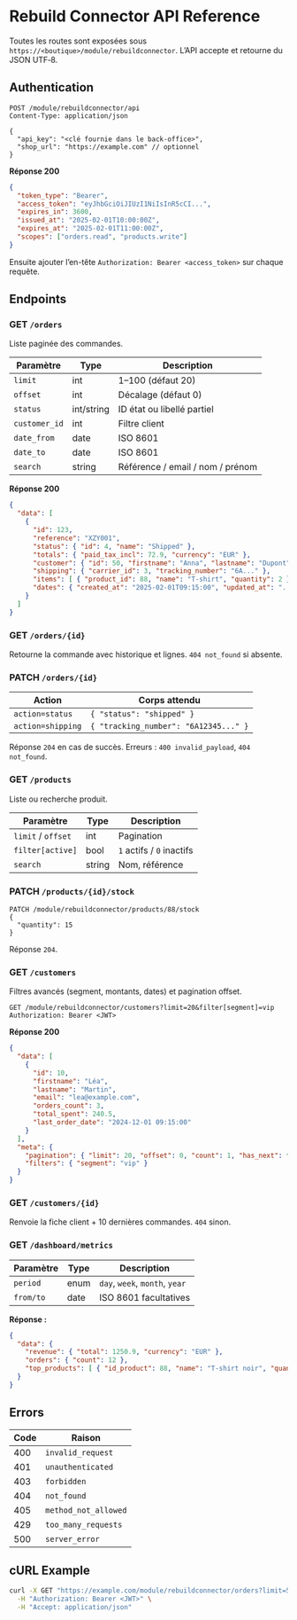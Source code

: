 # Rebuild Connector API Reference

Toutes les routes sont exposées sous `https://<boutique>/module/rebuildconnector`. L’API accepte et retourne du JSON UTF‑8.

## Authentication

```http
POST /module/rebuildconnector/api
Content-Type: application/json

{
  "api_key": "<clé fournie dans le back-office>",
  "shop_url": "https://example.com" // optionnel
}
```

**Réponse 200**

```json
{
  "token_type": "Bearer",
  "access_token": "eyJhbGciOiJIUzI1NiIsInR5cCI...",
  "expires_in": 3600,
  "issued_at": "2025-02-01T10:00:00Z",
  "expires_at": "2025-02-01T11:00:00Z",
  "scopes": ["orders.read", "products.write"]
}
```

Ensuite ajouter l’en-tête `Authorization: Bearer <access_token>` sur chaque requête.

## Endpoints

### GET `/orders`

Liste paginée des commandes.

| Paramètre     | Type   | Description                          |
|---------------|--------|--------------------------------------|
| `limit`       | int    | 1–100 (défaut 20)                    |
| `offset`      | int    | Décalage (défaut 0)                  |
| `status`      | int/string | ID état ou libellé partiel    |
| `customer_id` | int    | Filtre client                        |
| `date_from`   | date   | ISO 8601                             |
| `date_to`     | date   | ISO 8601                             |
| `search`      | string | Référence / email / nom / prénom     |

**Réponse 200**

```json
{
  "data": [
    {
      "id": 123,
      "reference": "XZY001",
      "status": { "id": 4, "name": "Shipped" },
      "totals": { "paid_tax_incl": 72.9, "currency": "EUR" },
      "customer": { "id": 50, "firstname": "Anna", "lastname": "Dupont" },
      "shipping": { "carrier_id": 3, "tracking_number": "6A..." },
      "items": [ { "product_id": 88, "name": "T-shirt", "quantity": 2 } ],
      "dates": { "created_at": "2025-02-01T09:15:00", "updated_at": "..." }
    }
  ]
}
```

### GET `/orders/{id}`

Retourne la commande avec historique et lignes. `404 not_found` si absente.

### PATCH `/orders/{id}`

| Action                | Corps attendu                            |
|-----------------------|------------------------------------------|
| `action=status`       | `{ "status": "shipped" }`                |
| `action=shipping`     | `{ "tracking_number": "6A12345..." }`    |

Réponse `204` en cas de succès. Erreurs : `400 invalid_payload`, `404 not_found`.

### GET `/products`

Liste ou recherche produit.

| Paramètre          | Type   | Description                     |
|--------------------|--------|---------------------------------|
| `limit` / `offset` | int    | Pagination                      |
| `filter[active]`   | bool   | `1` actifs / `0` inactifs       |
| `search`           | string | Nom, référence                  |

### PATCH `/products/{id}/stock`

```http
PATCH /module/rebuildconnector/products/88/stock
{
  "quantity": 15
}
```

Réponse `204`.

### GET `/customers`

Filtres avancés (segment, montants, dates) et pagination offset.

```http
GET /module/rebuildconnector/customers?limit=20&filter[segment]=vip
Authorization: Bearer <JWT>
```

**Réponse 200**

```json
{
  "data": [
    {
      "id": 10,
      "firstname": "Léa",
      "lastname": "Martin",
      "email": "lea@example.com",
      "orders_count": 3,
      "total_spent": 240.5,
      "last_order_date": "2024-12-01 09:15:00"
    }
  ],
  "meta": {
    "pagination": { "limit": 20, "offset": 0, "count": 1, "has_next": false },
    "filters": { "segment": "vip" }
  }
}
```

### GET `/customers/{id}`

Renvoie la fiche client + 10 dernières commandes. `404` sinon.

### GET `/dashboard/metrics`

| Paramètre | Type | Description                             |
|-----------|------|-----------------------------------------|
| `period`  | enum | `day`, `week`, `month`, `year`          |
| `from/to` | date | ISO 8601 facultatives                   |

**Réponse :**

```json
{
  "data": {
    "revenue": { "total": 1250.9, "currency": "EUR" },
    "orders": { "count": 12 },
    "top_products": [ { "id_product": 88, "name": "T-shirt noir", "quantity": 24 } ]
  }
}
```

## Errors

| Code | Raison                 |
|------|------------------------|
| 400  | `invalid_request`      |
| 401  | `unauthenticated`      |
| 403  | `forbidden`            |
| 404  | `not_found`            |
| 405  | `method_not_allowed`   |
| 429  | `too_many_requests`    |
| 500  | `server_error`         |

## cURL Example

```bash
curl -X GET "https://example.com/module/rebuildconnector/orders?limit=5" \
  -H "Authorization: Bearer <JWT>" \
  -H "Accept: application/json"
```
